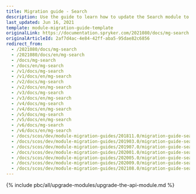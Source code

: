 ```yaml
---
title: Migration guide - Search
description: Use the guide to learn how to update the Search module to a newer version.
last_updated: Jun 16, 2021
template: module-migration-guide-template
originalLink: https://documentation.spryker.com/2021080/docs/mg-search
originalArticleId: 2af7d4ac-4e84-42ff-aba5-95dae82c6856
redirect_from:
  - /2021080/docs/mg-search
  - /2021080/docs/en/mg-search
  - /docs/mg-search
  - /docs/en/mg-search
  - /v1/docs/mg-search
  - /v1/docs/en/mg-search
  - /v2/docs/mg-search
  - /v2/docs/en/mg-search
  - /v3/docs/mg-search
  - /v3/docs/en/mg-search
  - /v4/docs/mg-search
  - /v4/docs/en/mg-search
  - /v5/docs/mg-search
  - /v5/docs/en/mg-search
  - /v6/docs/mg-search
  - /v6/docs/en/mg-search
  - /docs/scos/dev/module-migration-guides/201811.0/migration-guide-search.html
  - /docs/scos/dev/module-migration-guides/201903.0/migration-guide-search.html
  - /docs/scos/dev/module-migration-guides/201907.0/migration-guide-search.html
  - /docs/scos/dev/module-migration-guides/202001.0/migration-guide-search.html
  - /docs/scos/dev/module-migration-guides/202005.0/migration-guide-search.html
  - /docs/scos/dev/module-migration-guides/202009.0/migration-guide-search.html
  - /docs/scos/dev/module-migration-guides/202108.0/migration-guide-search.html
---
```


{% include pbc/all/upgrade-modules/upgrade-the-api-module.md %} <!-- To edit, see /_includes/pbc/all/upgrade-modules/upgrade-the-api-module.md -->

